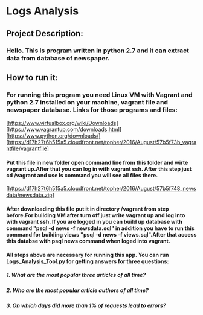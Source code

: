 # Logs Analysis
## Project Description:


### Hello. This is program written in python 2.7 and it can extract data from database of newspaper. 

## How to run it:
### For running this program you need Linux VM with Vagrant and python 2.7 installed on your machine, vagrant file and newspaper database. Links for those programs and files:

[https://www.virtualbox.org/wiki/Downloads]
[https://www.vagrantup.com/downloads.html]
[https://www.python.org/downloads/]
[https://d17h27t6h515a5.cloudfront.net/topher/2016/August/57b5f73b_vagrantfile/vagrantfile]

#### Put this file in new folder open command line from this folder and wirte vagrant up.After that you can log in with vagrant ssh. After this step just cd /vagrant and use ls command you will see all files there. 
[https://d17h27t6h515a5.cloudfront.net/topher/2016/August/57b5f748_newsdata/newsdata.zip]
#### After downloading this file put it in directory /vagrant from step before.For building VM after turn off just write vagrant up and log into with vagrant ssh. If you are logged in you can build up database with command "psql -d news -f newsdata.sql" in addition you have to run this command for building views "psql -d news -f views.sql".After that access this databse with psql news command when loged into vagrant. 

#### All steps above are necessary for running this app. You can run Logs_Analysis_Tool.py for getting answers for three questions:
##### 1. What are the most popular three articles of all time? 
##### 2. Who are the most popular article authors of all time?
##### 3. On which days did more than 1% of requests lead to errors?


